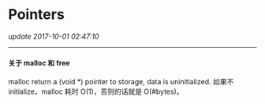 # Pointers
_update 2017-10-01 02:47:10_

---
#### 关于 malloc 和 free
malloc return a (void *) pointer to storage, data is uninitialized. 如果不 initialize，malloc 耗时 O(1)，否则的话就是 O(#bytes)。